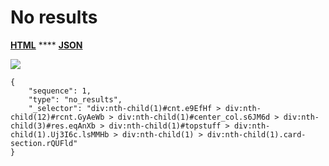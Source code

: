 # No results

[**HTML**](https://ascentkorea-docs.github.io/desktop/features/no\_results/sample.html) **** [**JSON**](https://ascentkorea-docs.github.io/desktop/features/no\_results/sample.json)

![](https://lh3.googleusercontent.com/fUqvt4NOW\_OM6Di1FRqY0RXqijgQipDC8pvgnD6TR7JszP4vftvOPLdZZPIi\_aa7rnW14YVizgwk1sg8cMGU\_JX415kI-H2KOZJxbd5AoT1iLi2zdwbP7yHC6eE6hBU5-cwww9E)

```
{
    "sequence": 1,
    "type": "no_results",
    "_selector": "div:nth-child(1)#cnt.e9EfHf > div:nth-child(12)#rcnt.GyAeWb > div:nth-child(1)#center_col.s6JM6d > div:nth-child(3)#res.eqAnXb > div:nth-child(1)#topstuff > div:nth-child(1).Uj3I6c.lsMMHb > div:nth-child(1) > div:nth-child(1).card-section.rQUFld"
}
```
